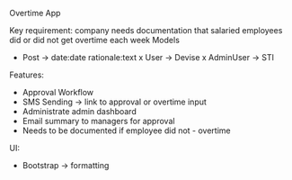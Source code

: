 Overtime App

Key requirement: company needs documentation that salaried employees did or did not get overtime each week
Models

- Post -> date:date rationale:text
x User -> Devise
x AdminUser -> STI

Features:

- Approval Workflow
- SMS Sending -> link to approval or overtime input
- Administrate admin dashboard
- Email summary to managers for approval
- Needs to be documented if employee did not - overtime

UI:

- Bootstrap -> formatting
